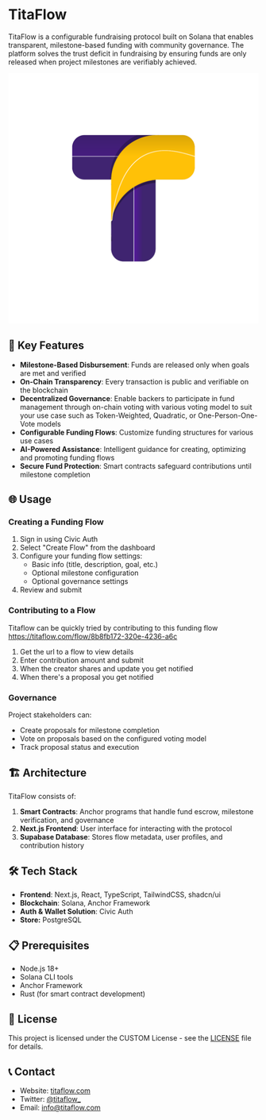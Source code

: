 # TitaFlow

TitaFlow is a configurable fundraising protocol built on Solana that enables transparent, milestone-based funding with community governance. The platform solves the trust deficit in fundraising by ensuring funds are only released when project milestones are verifiably achieved.

![TitaFlow Banner](public/logo.png)

## 🚀 Key Features

- **Milestone-Based Disbursement**: Funds are released only when goals are met and verified
- **On-Chain Transparency**: Every transaction is public and verifiable on the blockchain
- **Decentralized Governance**: Enable backers to participate in fund management through on-chain voting with various voting model to suit your use case such as Token-Weighted, Quadratic, or One-Person-One-Vote models
- **Configurable Funding Flows**: Customize funding structures for various use cases
- **AI-Powered Assistance**: Intelligent guidance for creating, optimizing and promoting funding flows
- **Secure Fund Protection**: Smart contracts safeguard contributions until milestone completion

## 🌐 Usage

### Creating a Funding Flow

1. Sign in using Civic Auth
2. Select "Create Flow" from the dashboard
3. Configure your funding flow settings:
   - Basic info (title, description, goal, etc.)
   - Optional milestone configuration
   - Optional governance settings
4. Review and submit

### Contributing to a Flow

Titaflow can be quickly tried by contributing to this funding flow https://titaflow.com/flow/8b8fb172-320e-4236-a6c

1. Get the url to a flow to view details
2. Enter contribution amount and submit
3. When the creator shares and update you get notified
4. When there's a proposal you get notified

### Governance

Project stakeholders can:
- Create proposals for milestone completion
- Vote on proposals based on the configured voting model
- Track proposal status and execution

## 🏗️ Architecture

TitaFlow consists of:

1. **Smart Contracts**: Anchor programs that handle fund escrow, milestone verification, and governance
2. **Next.js Frontend**: User interface for interacting with the protocol
3. **Supabase Database**: Stores flow metadata, user profiles, and contribution history

## 🛠️ Tech Stack

- **Frontend**: Next.js, React, TypeScript, TailwindCSS, shadcn/ui
- **Blockchain**: Solana, Anchor Framework
- **Auth & Wallet Solution**: Civic Auth
- **Store:** PostgreSQL

## 📋 Prerequisites

- Node.js 18+
- Solana CLI tools
- Anchor Framework
- Rust (for smart contract development)


## 📜 License

This project is licensed under the CUSTOM License - see the [LICENSE](LICENSE) file for details.

## 📞 Contact

- Website: [titaflow.com](https://www.titaflow.com)
- Twitter: [@titaflow_](https://twitter.com/titaflow_)
- Email: [info@titaflow.com](mail@info@titaflow.com)

